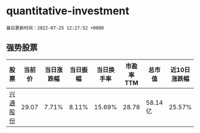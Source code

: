 # quantitative-investment

`最后更新时间：2022-07-25 12:27:52 +0800`

## 强势股票

|股票|当前价|当日涨跌幅|当日振幅|当日换手率|市盈率TTM|总市值|近10日涨跌幅|
|----|----|----|----|----|----|----|----|
|[兴通股份](https://xueqiu.com/S/SH603209)|29.07|7.71%|8.11%|15.69%|28.78|58.14亿|25.57%|
